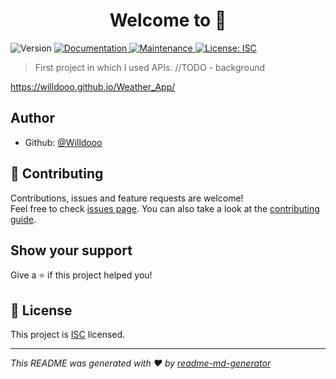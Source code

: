 <h1 align="center">Welcome to  👋</h1>
<p>
  <img alt="Version" src="https://img.shields.io/badge/version-1.0.0-blue.svg?cacheSeconds=2592000" />
  <a href="https://github.com/Willdooo/odinProject_WeatherApp#readme" target="_blank">
    <img alt="Documentation" src="https://img.shields.io/badge/documentation-yes-brightgreen.svg" />
  </a>
  <a href="https://github.com/Willdooo/odinProject_WeatherApp/graphs/commit-activity" target="_blank">
    <img alt="Maintenance" src="https://img.shields.io/badge/Maintained%3F-yes-green.svg" />
  </a>
  <a href="https://github.com/Willdooo/odinProject_WeatherApp/blob/master/LICENSE" target="_blank">
    <img alt="License: ISC" src="https://img.shields.io/github/license/Willdooo/" />
  </a>
</p>

> First project in which I used APIs. //TODO - background

https://willdooo.github.io/Weather_App/
## Author

- Github: [@Willdooo](https://github.com/Willdooo)

## 🤝 Contributing

Contributions, issues and feature requests are welcome!<br />Feel free to check [issues page](https://github.com/Willdooo/odinProject_WeatherApp/issues). You can also take a look at the [contributing guide](https://github.com/Willdooo/odinProject_WeatherApp/blob/master/CONTRIBUTING.md).

## Show your support

Give a ⭐️ if this project helped you!

## 📝 License

This project is [ISC](https://github.com/Willdooo/odinProject_WeatherApp/blob/master/LICENSE) licensed.

---

_This README was generated with ❤️ by [readme-md-generator](https://github.com/kefranabg/readme-md-generator)_
